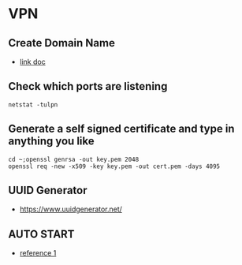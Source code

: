 # VPN

## Create Domain Name

- [link doc](./any/create_domain_free.md)

## Check which ports are listening

```
netstat -tulpn
```

## Generate a self signed certificate and type in anything you like

```
cd ~;openssl genrsa -out key.pem 2048
openssl req -new -x509 -key key.pem -out cert.pem -days 4095
```

## UUID Generator

- https://www.uuidgenerator.net/

## AUTO START

- [reference 1](/LinuxEmbeddedSystems/general_config/auto_start_with_open_rc.md)
